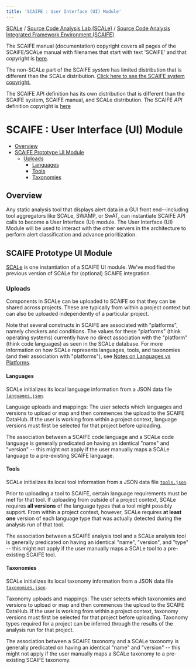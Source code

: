 ```yaml
---
title: 'SCAIFE : User Interface (UI) Module'
---
```


[SCALe](index.md) / [Source Code Analysis Lab (SCALe)](Welcome.md) / [Source Code Analysis Integrated Framework Environment (SCAIFE)](SCAIFE-Welcome.md)
<!-- <legal> -->
<!-- Copyright 2021 Carnegie Mellon University. -->
<!--  -->
<!-- This material is based upon work funded and supported by the -->
<!-- Department of Defense under Contract No. FA8702-15-D-0002 with -->
<!-- Carnegie Mellon University for the operation of the Software -->
<!-- Engineering Institute, a federally funded research and development -->
<!-- center. -->
<!--  -->
<!-- The view, opinions, and/or findings contained in this material are -->
<!-- those of the author(s) and should not be construed as an official -->
<!-- Government position, policy, or decision, unless designated by other -->
<!-- documentation. -->
<!--  -->
<!-- References herein to any specific commercial product, process, or -->
<!-- service by trade name, trade mark, manufacturer, or otherwise, does -->
<!-- not necessarily constitute or imply its endorsement, recommendation, -->
<!-- or favoring by Carnegie Mellon University or its Software Engineering -->
<!-- Institute. -->
<!--  -->
<!-- NO WARRANTY. THIS CARNEGIE MELLON UNIVERSITY AND SOFTWARE ENGINEERING -->
<!-- INSTITUTE MATERIAL IS FURNISHED ON AN 'AS-IS' BASIS. CARNEGIE MELLON -->
<!-- UNIVERSITY MAKES NO WARRANTIES OF ANY KIND, EITHER EXPRESSED OR -->
<!-- IMPLIED, AS TO ANY MATTER INCLUDING, BUT NOT LIMITED TO, WARRANTY OF -->
<!-- FITNESS FOR PURPOSE OR MERCHANTABILITY, EXCLUSIVITY, OR RESULTS -->
<!-- OBTAINED FROM USE OF THE MATERIAL. CARNEGIE MELLON UNIVERSITY DOES NOT -->
<!-- MAKE ANY WARRANTY OF ANY KIND WITH RESPECT TO FREEDOM FROM PATENT, -->
<!-- TRADEMARK, OR COPYRIGHT INFRINGEMENT. -->
<!--  -->
<!-- [DISTRIBUTION STATEMENT A] This material has been approved for public -->
<!-- release and unlimited distribution.  Please see Copyright notice for -->
<!-- non-US Government use and distribution. -->
<!--  -->
<!-- This work is licensed under a Creative Commons Attribution-ShareAlike -->
<!-- 4.0 International License. -->
<!--  -->
<!-- Carnegie Mellon® and CERT® are registered in the U.S. Patent and -->
<!-- Trademark Office by Carnegie Mellon University. -->
<!--   -->
<!-- DM20-0043 -->
<!-- </legal> -->

The SCAIFE manual (documentation) copyright covers all pages of the SCAIFE/SCALe manual with filenames that start with text 'SCAIFE' and that copyright is [here](SCAIFE-MANUAL-copyright.md).

The non-SCALe part of the SCAIFE _system_ has limited distribution that is different than the SCALe distribution. [Click here to see the SCAIFE system copyright.](SCAIFE-SYSTEM-copyright.md)

The SCAIFE API definition has its own distribution that is different than the SCAIFE system, SCAIFE manual, and SCALe distribution. The SCAIFE _API_ definition copyright is [here](SCAIFE-API-copyright.md)

SCAIFE : User Interface (UI) Module
=====================

- [Overview](#overview)
- [SCAIFE Prototype UI Module](#scaife-prototype-ui-module)
  - [Uploads](#scale-uploads)
    - [Languages](#scale-upload-languages)
    - [Tools](#scale-upload-tools)
    - [Taxonomies](#scale-upload-taxonomies)

Overview
--------

Any static analysis tool that displays alert data in a GUI front
end--including tool aggregators like SCALe, SWAMP, or SwAT, can
instantiate SCAIFE API calls to become a User Interface (UI) module. The
User Interface (UI) Module will be used to interact with the other
servers in the architecture to perform alert classification and advance
prioritization.


SCAIFE Prototype UI Module
--------------------------

[SCALe](Welcome.md) is one instantiation of a SCAIFE UI module. We've
modified the previous version of SCALe for (optional) SCAIFE
integration.

### Uploads

Components in SCALe can be uploaded to SCAIFE so that they can be shared
across projects. These are typically from within a project context but
can also be uploaded independently of a particular project.

Note that several constructs in SCAIFE are associated with "platforms",
namely checkers and conditions. The values for these "platforms" (think
operating systems) currently have no direct association with the
"platform" (think code languages) as seen in the SCALe database. For
more information on how SCALe represents languages, tools, and
taxonomies (and their association with "platforms"), see [Notes on
Languages vs Platforms](Notes-on-Languages-vs-Platforms.md).

#### Languages

SCALe initializes its local language information from a JSON data file
[`languages.json`](#languages.json).

Language uploads and mappings:
The user selects which languages and versions to upload or map and then
commences the upload to the SCAIFE DataHub. If the user is working from within a project
context, language versions must first be selected for that project before
uploading.

The association between a SCAIFE code language and a SCALe code
language is generally predicated on having an identical "name" and
"version" -- this might not apply if the user manually maps a SCALe
language to a pre-existing SCAIFE language.

#### Tools

SCALe initializes its local tool information from a JSON data file
[`tools.json`](#languages.json).

Prior to uploading a tool to SCAIFE, certain language requirements must
be met for that tool. If uploading from outside of a project context,
SCALe requires **all versions** of the language types that a tool might
possibly support. From within a project context, however, SCALe requires
**at least one** version of each language type that was actually
detected during the analysis run of that tool.

The association between a SCAIFE analysis tool and a SCALe
analysis tool is generally predicated on having an identical "name",
"version", and "type" -- this might not apply if the user manually maps
a SCALe tool to a pre-existing SCAIFE tool.

#### Taxonomies

SCALe initializes its local taxonomy information from a JSON data file
[`taxonomies.json`](#taxonomies.json).

Taxonomy uploads and mappings: 
The user selects which taxonomies and versions to upload or map and
then commences the upload to the SCAIFE DataHub. If the user is working from within a project
context, taxonomy versions must first be selected for that project before
uploading.
Taxonomy types required for a project can be inferred through the
results of the analysis run for that project.

The association between a SCAIFE taxonomy and a SCALe taxonomy
is generally predicated on having an identical "name" and "version" --
this might not apply if the user manually maps a SCALe taxonomy to a
pre-existing SCAIFE taxonomy.
